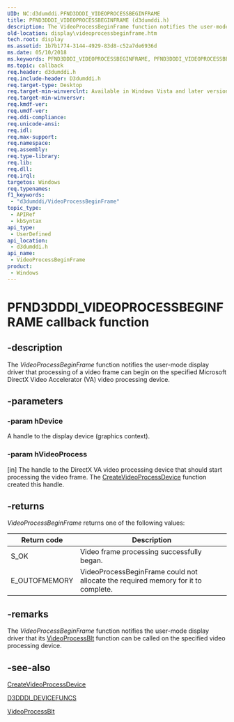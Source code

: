 ```yaml
---
UID: NC:d3dumddi.PFND3DDDI_VIDEOPROCESSBEGINFRAME
title: PFND3DDDI_VIDEOPROCESSBEGINFRAME (d3dumddi.h)
description: The VideoProcessBeginFrame function notifies the user-mode display driver that processing of a video frame can begin on the specified Microsoft DirectX Video Accelerator (VA) video processing device.
old-location: display\videoprocessbeginframe.htm
tech.root: display
ms.assetid: 1b7b1774-3144-4929-83d8-c52a7de6936d
ms.date: 05/10/2018
ms.keywords: PFND3DDDI_VIDEOPROCESSBEGINFRAME, PFND3DDDI_VIDEOPROCESSBEGINFRAME callback, UserModeDisplayDriver_Functions_c3ad6569-b0a0-4688-bd1a-f02a7176a2f2.xml, VideoProcessBeginFrame, VideoProcessBeginFrame callback function [Display Devices], d3dumddi/VideoProcessBeginFrame, display.videoprocessbeginframe
ms.topic: callback
req.header: d3dumddi.h
req.include-header: D3dumddi.h
req.target-type: Desktop
req.target-min-winverclnt: Available in Windows Vista and later versions of the Windows operating systems.
req.target-min-winversvr: 
req.kmdf-ver: 
req.umdf-ver: 
req.ddi-compliance: 
req.unicode-ansi: 
req.idl: 
req.max-support: 
req.namespace: 
req.assembly: 
req.type-library: 
req.lib: 
req.dll: 
req.irql: 
targetos: Windows
req.typenames: 
f1_keywords:
 - "d3dumddi/VideoProcessBeginFrame"
topic_type:
 - APIRef
 - kbSyntax
api_type:
 - UserDefined
api_location:
 - d3dumddi.h
api_name:
 - VideoProcessBeginFrame
product:
 - Windows
---
```


# PFND3DDDI_VIDEOPROCESSBEGINFRAME callback function

## -description

The <i>VideoProcessBeginFrame</i> function notifies the user-mode display driver that processing of a video frame can begin on the specified Microsoft DirectX Video Accelerator (VA) video processing device.

## -parameters

### -param hDevice

A handle to the display device (graphics context).

### -param hVideoProcess

[in] The handle to the DirectX VA video processing device that should start processing the video frame. The <a href="https://docs.microsoft.com/windows-hardware/drivers/ddi/d3dumddi/nc-d3dumddi-pfnd3dddi_createvideoprocessdevice">CreateVideoProcessDevice</a> function created this handle.

## -returns

<i>VideoProcessBeginFrame</i> returns one of the following values:

|Return code|Description|
|--- |--- |
|S_OK|Video frame processing successfully began.|
|E_OUTOFMEMORY|VideoProcessBeginFrame could not allocate the required memory for it to complete.|

## -remarks

The <i>VideoProcessBeginFrame</i> function notifies the user-mode display driver that its <a href="https://docs.microsoft.com/windows-hardware/drivers/ddi/d3dumddi/nc-d3dumddi-pfnd3dddi_videoprocessblt">VideoProcessBlt</a> function can be called on the specified video processing device.

## -see-also

<a href="https://docs.microsoft.com/windows-hardware/drivers/ddi/d3dumddi/nc-d3dumddi-pfnd3dddi_createvideoprocessdevice">CreateVideoProcessDevice</a>



<a href="https://docs.microsoft.com/windows-hardware/drivers/ddi/d3dumddi/ns-d3dumddi-_d3dddi_devicefuncs">D3DDDI_DEVICEFUNCS</a>



<a href="https://docs.microsoft.com/windows-hardware/drivers/ddi/d3dumddi/nc-d3dumddi-pfnd3dddi_videoprocessblt">VideoProcessBlt</a>

